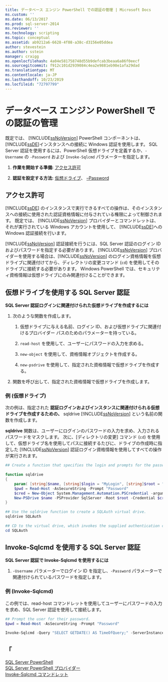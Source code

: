 ```yaml
---
title: データベース エンジン PowerShell での認証の管理 | Microsoft Docs
ms.custom: ''
ms.date: 06/13/2017
ms.prod: sql-server-2014
ms.reviewer: ''
ms.technology: scripting
ms.topic: conceptual
ms.assetid: ab9212a6-6628-4f08-a38c-d3156e05ddea
author: stevestein
ms.author: sstein
manager: craigg
ms.openlocfilehash: 4a04e581758748d55b9defcab3beaa6a86f0eecf
ms.sourcegitcommit: f912c101d2939084c4ea2e9881eb98e1afa29dad
ms.translationtype: MT
ms.contentlocale: ja-JP
ms.lasthandoff: 10/23/2019
ms.locfileid: "72797799"
---
```

# <a name="manage-authentication-in-database-engine-powershell"></a>データベース エンジン PowerShell での認証の管理
  既定では、 [!INCLUDE[ssNoVersion](../includes/ssnoversion-md.md)] PowerShell コンポーネントは、 [!INCLUDE[ssDE](../includes/ssde-md.md)]インスタンスへの接続に Windows 認証を使用します。 SQL Server 認証を使用するには、PowerShell 仮想ドライブを定義するか、`-Username` の `-Password` および `Invoke-Sqlcmd` パラメーターを指定します。  
  
1.  **作業を開始する準備:**  [アクセス許可](#Permissions)  
  
2.  **認証を設定する方法:**  [仮想ドライブ](#SQLAuthVirtDrv)、 [–Password](#SQLAuthInvSqlCmd)  
  
##  <a name="Permissions"></a> アクセス許可  
 [!INCLUDE[ssDE](../includes/ssde-md.md)] のインスタンスで実行できるすべての操作は、そのインスタンスへの接続に使用された認証資格情報に付与されている権限によって制御されます。 既定では、 [!INCLUDE[ssNoVersion](../includes/ssnoversion-md.md)] プロバイダーとコマンドレットは、それが実行されている Windows アカウントを使用して、 [!INCLUDE[ssDE](../includes/ssde-md.md)]への Windows 認証接続を行います。  
  
 [!INCLUDE[ssNoVersion](../includes/ssnoversion-md.md)] 認証接続を行うには、SQL Server 認証のログイン ID およびパスワードを指定する必要があります。 [!INCLUDE[ssNoVersion](../includes/ssnoversion-md.md)] プロバイダーを使用する場合は、[!INCLUDE[ssNoVersion](../includes/ssnoversion-md.md)] のログイン資格情報を仮想ドライブに関連付けてから、ディレクトリの変更コマンド (`cd`) を使用してそのドライブに接続する必要があります。 Windows PowerShell では、セキュリティ資格情報は仮想ドライブにのみ関連付けることができます。  
  
##  <a name="SQLAuthVirtDrv"></a> 仮想ドライブを使用する SQL Server 認証  
 **SQL Server 認証ログインに関連付けられた仮想ドライブを作成するには**  
  
1.  次のような関数を作成します。  
  
    1.  仮想ドライブに与える名前、ログイン ID、および仮想ドライブに関連付けるプロバイダー パスのためのパラメーターを持っている。  
  
    2.  `read-host` を使用して、ユーザーにパスワードの入力を求める。  
  
    3.  `new-object` を使用して、資格情報オブジェクトを作成する。  
  
    4.  `new-psdrive` を使用して、指定された資格情報で仮想ドライブを作成する。  
  
2.  関数を呼び出して、指定された資格情報で仮想ドライブを作成します。  
  
### <a name="example-virtual-drive"></a>例 (仮想ドライブ)  
 次の例は、指定された **認証ログインおよびインスタンスに関連付けられる仮想ドライブを作成するための、** sqldrive [!INCLUDE[ssNoVersion](../includes/ssnoversion-md.md)] という名前の関数を作成します。  
  
 **sqldrive** 関数は、ユーザーにログインのパスワードの入力を求め、入力されるパスワードをマスクします。 次に、[ディレクトリの変更] コマンド (`cd`) を使用して、仮想ドライブ名を使用してパスに接続するたびに、ドライブの作成時に指定した [!INCLUDE[ssNoVersion](../includes/ssnoversion-md.md)] 認証ログイン資格情報を使用してすべての操作が実行されます。  
  
```powershell
## Create a function that specifies the login and prompts for the password.  
  
function sqldrive  
{  
    param( [string]$name, [string]$login = "MyLogin", [string]$root = "SQLSERVER:\SQL\MyComputer\MyInstance" )  
    $pwd = Read-Host -AsSecureString -Prompt "Password"  
    $cred = New-Object System.Management.Automation.PSCredential -argumentlist $login, $pwd  
    New-PSDrive $name -PSProvider SqlServer -Root $root -Credential $cred -Scope 1  
}  
  
## Use the sqldrive function to create a SQLAuth virtual drive.  
sqldrive SQLAuth  
  
## CD to the virtual drive, which invokes the supplied authentication credentials.  
cd SQLAuth  
```  
  
##  <a name="SQLAuthInvSqlCmd"></a> Invoke-Sqlcmd を使用する SQL Server 認証  
 **SQL Server 認証で Invoke-Sqlcmd を使用するには**  
  
1.  `-Username` パラメーターでログイン ID を指定し、`-Password` パラメーターで関連付けられているパスワードを指定します。  
  
### <a name="example-invoke-sqlcmd"></a>例 (Invoke-Sqlcmd)  
 この例では、read-host コマンドレットを使用してユーザーにパスワードの入力を求め、SQL Server 認証を使用して接続します。  
  
```powershell
## Prompt the user for their password.  
$pwd = Read-Host -AsSecureString -Prompt "Password"  
  
Invoke-Sqlcmd -Query "SELECT GETDATE() AS TimeOfQuery;" -ServerInstance "MyComputer\MyInstance" -Username "MyLogin" -Password $pwd  
```  
  
## <a name="see-also"></a>「  
 [SQL Server PowerShell](sql-server-powershell.md)   
 [SQL Server PowerShell プロバイダー](sql-server-powershell-provider.md)   
 [Invoke-Sqlcmd コマンドレット](../database-engine/invoke-sqlcmd-cmdlet.md)  
